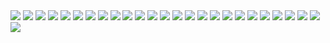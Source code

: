 <img src="./Screenshot 2023-08-05 082247.png"/>
<img src="./Screenshot 2023-08-05 082537.png"/>
<img src="./Screenshot 2023-08-05 082620.png"/>
<img src="./Screenshot 2023-08-05 082745.png"/>
<img src="./Screenshot 2023-08-05 082921.png"/>
<img src="./Screenshot 2023-08-05 082957.png"/>
<img src="./Screenshot 2023-08-05 083120.png"/>
<img src="./Screenshot 2023-08-05 083303.png"/>
<img src="./Screenshot 2023-08-05 083708.png"/>
<img src="./Screenshot 2023-08-05 083753.png"/>
<img src="./Screenshot 2023-08-05 083947.png"/>
<img src="./Screenshot 2023-08-05 084021.png"/>
<img src="./Screenshot 2023-08-05 084223.png"/>
<img src="./Screenshot 2023-08-05 084310.png"/>
<img src="./Screenshot 2023-08-05 084629.png"/>
<img src="./Screenshot 2023-08-05 085653.png"/>
<img src="./Screenshot 2023-08-05 085827.png"/>
<img src="./Screenshot 2023-08-05 090002.png"/>
<img src="./Screenshot 2023-08-05 090121.png"/>
<img src="./Screenshot 2023-08-05 113116.png"/>
<img src="./Screenshot 2023-08-09 102922.png"/>
<img src="./Screenshot 2023-08-11 092936.png"/>
<img src="./Screenshot 2023-08-11 093027.png"/>
<img src="./Screenshot 2023-08-11 093141.png"/>
<img src="./Screenshot 2023-08-11 093319.png"/>
<img src="./Screenshot 2023-08-11 123335.png"/>
